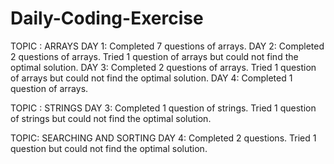 # Daily-Coding-Exercise

TOPIC : ARRAYS
DAY 1: Completed 7 questions of arrays.
DAY 2: Completed 2 questions of arrays. Tried 1 question of arrays but could not find the optimal solution. 
DAY 3: Completed 2 questions of arrays. Tried 1 question of arrays but could not find the optimal solution. 
DAY 4:  Completed 1 question of arrays.

TOPIC : STRINGS
DAY 3: Completed 1 question of strings. Tried 1 question of strings but could not find the optimal solution. 

TOPIC: SEARCHING AND SORTING
DAY 4:  Completed 2 questions. Tried 1 question but could not find the optimal solution.

